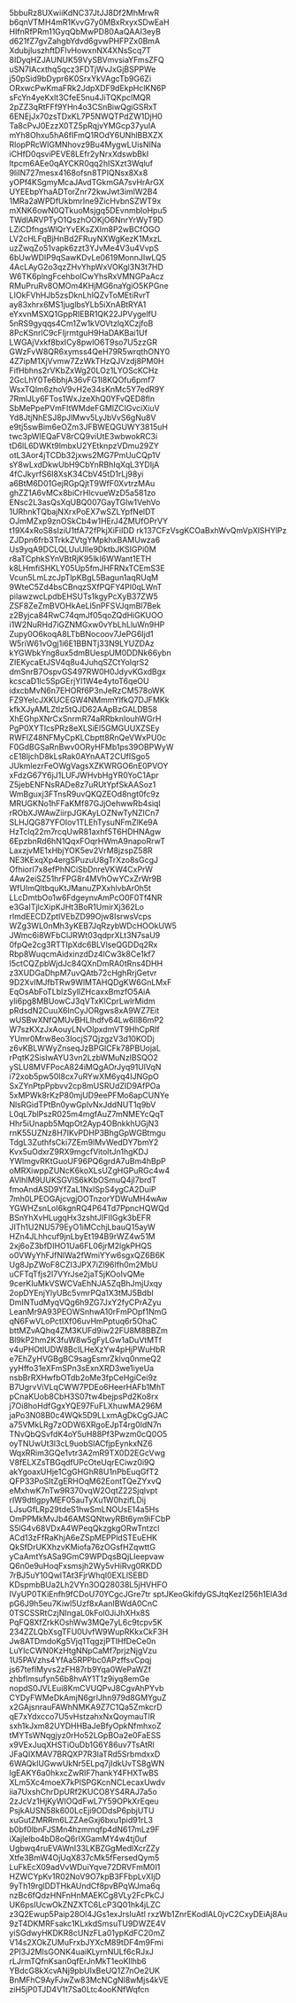 5bbuRz8UXwiiKdNC37JtJJ8Df2MhMrwR
b6qnVTMH4mR1KvvG7y0MBxRxyxSDwEaH
HIfnRfPRm11GyqQbMwPD80AaQAAI3eyB
d621fZ7gvZahgbYdvd6gvwPHFPZx0BmA
XdubjluszhftDFlvHowxnNX4XNsScq7T
8IDyqHZJAUNUK59VySBVmvsiaYFmsZFQ
uSN7IAcxthq5qcz3FDTjWvJxGjBSPPWe
j50pSid9bDypr6K0SrxYkVAgcTb9G6Zi
ORxwcPwKmaFRk2JdpXDF9dEkpHclKN6P
sFcYn4yeKxlt3CfeE5nu4JiTQKpcIMQR
2pZZ3qRtFFf9YHn4o3CSnBiwQgiGSRxT
6ENEjJx70zsTDxKL7P5NWQTPdZW1DjH0
Ta8cPvJ0EzzX0TZ5pRqjvYMGcp37yuIA
mYh8Ohxu5hA6fIFmQ1ROdY6UNhlBBXZX
RlopPRcWIGMNhovz9Bu4MygwLUisNINa
iCHfD0qsviPEVE8LEfr2yNrxXdswbBkI
ltpcm6AEe0qAYCKR0qq2hISXzt3Wqluf
9liIN727mesx4168ofsn8TPIQNsx8Xx8
yOPf4KSgmyMcaJAvdTGkmGA7svHrArGX
UYEEbpYhaADTorZnr72kwJwt3imlW2B4
1MRa2aWPDfUkbmrIne9ZicHvbnSZWT9x
mXNK6owN0QTkuoMsjgq5DEvnmbIoHpu5
TWdlARVPTyO1QszhOOKjO6NnrYrWyT9D
LZiCDfngsWlQrYvEKsZXlm8P2wBCfOGO
LV2cHLFqBjHnBd2FRuyNXWgKezK1MxzL
uzZwqZo51vapk6zzt3YJvMe4V3u4VvpS
6bUwWDIP9qSawKDvLe0619MonnJIwLQ5
4AcLAyG2o3qzZHvYhpWxVOKgl3N3t7HD
W6TK6plngFcehboICwYhsRxVMNGPaAcz
RMuPruRv8OMOm4KHjMG6naYgiO5KPGne
LIOkFVhHJb5zsDknLhIQZvToMEtiRvrT
ay83xhrx6MS1juglbsYLb5iXnABtRYA1
eYxvnMSXQ1GppRIEBR1QK22JPVygelfU
5nRS9gyqqs4Cm1Zw1kVOVtzlqXCzjfoB
8PcKSnrlC9cFIjrmtguH9HaDAKBai1Uf
LWGAjVxkf8bxICy8pwlO6T9so7U5zzGR
GWzFvW8QR6xymss4QeH79R5wrqthONY0
4Z7ipM1XjVvmw7ZzWkTHzQJVzdj8PM0H
FifHbhns2rVKbZxWg20LOz1LYOScKCHz
2GcLhY0Te6bhjA36vFG1I8KQOfu6pmf7
WsxTQIm6zhoV9vH2e34sKnMc5Y7edR9Y
7RmlJLy6FTos1WxJzeXhQ0YFvQED8fln
SbMePpePVmFItWMdeFGMlZCIGvciXiuV
Yd8JtjNhESJ8pJlMwv5LyJbVvS6gNu8V
e9tj5swBim6eOZm3JFBWEQGUWY3815uH
twc3pWIEQaFV8rCQ9viUtE3wbwokRC3i
tD6lL6DWKt9lmbxU2YEtknpzVDmu29ZY
otL3Aor4jTCDb32jxws2MG7PmUuCQp1V
sY8wLxdDkwUbH9CbYnRBhIqXqL3YDIjA
4fCJkyrfS6I8XsK34CbV45tD1rLj98yi
a6BtM6D01GejRGpQjtT9WfF0XvtrzMAu
ghZZ1A6vMCx8biCrHlcvueWzD5a581zo
ENsc2L3asQsXqUBQ007GayTGlw1VehVo
1URhnkTQbajNXrxPoEX7wSZLYpfNelDT
OJmMZxp9znOSkCb4w1HErJ4ZMUfOPrVY
t19X4xRoS8sIziU1tfA72fPkjXiFiIDD
rk137CFzVsgKCOaBxhWvQmVpXlSHYlPz
ZJDpn6frb3TrkkZVtgYMpkhxBAMUwza6
Us9yqA9DCLQLUuUIle9DktbJKSIGPi0M
r8aTCphkSYnVBtRjK95lkI6WWant1ETH
k8LHmfiSHKLY05Up5fmJHFRNxTCEmS3E
Vcun5LmLzcJpTlpKBgL5Bagun1aqRUqM
9WteC5Zd4bsCBnqzSXfPQFY4Pl0qLWnT
pilawzwcLpdbEHSUTs1kgyPcXyB37ZW5
ZSF8ZeZmBVOHkAeLl5nPFSVJqmBl7Bek
z2Byjca84RwC74qmJf05qoZQdHiGKUOO
i1W2NuRHd7iGZNMGxw0vYbLhLluWn9HP
Zupy0O6koqA8LTbBNocoov7JePG6Ijd1
W5riW61vOgj1i6E1BBNTj33N9LYUZDAz
kYGWbkYng8ux5dmBUespUM0DDNk66ybn
ZIEKycaEtJSV4q8u4JuhqSZCtYolqrS2
dmSnrB7OspvGS497RW0H0JdyvKGxdBgx
kcscaD1lc5SpGErjYI1W4e4ytoT6qeOU
idxcbMvN6n7EHORf6P3nJeRzCM578oWK
FZ9YeIcJXKUCEGW4NMmmYlfkQ7DJFMKk
kfkXJyAMLZtIz5tQJD62AApBzGALDB58
XhEGhpXNrCxSnrmR74aRRbknIouhWGrH
PgP0XYTlcsPRz8eXLSiEl5GMGUUXZSEy
RWFlZ48NFMyCpKLCbptt8RnQeVWxPU0c
F0GdBGSaRnBwv0ORyHFMb1ps39OBPWyW
cE18ljchD8kLsRak0AYnAAT2CUfISgo5
JUkmlezrFeOWgVagsXZKWRGO6nE0PVOY
xFdzG67Y6jJ1LUFJWHvbHgYR0YoC1Apr
Z5jebENFNsRADe8z7uRUtYpfSkAASoz1
WmBguxj3FTnsR9uvQKQZEOd8ngt0fc9z
MRUGKNo1hFFaKMf87GJjOehwwRb4siqI
rRObXJWAwZiirpJGKAyLOZNwTyNZICn7
SLHJQG87YFOlov1TLEhTysuNFmZlKe9A
HzTclq22m7rcqUwR81axhf5T6HDHNAgw
6EpzbnRd6hN1QqxFOqrHWmA9napoRrwT
LaxzjvME1xHbjYOK5ev2VrM8jzspZ58R
NE3KExqXp4ergSPuzuU8gTrXzo8sGcgJ
OfhiorI7x8efPhNCiSbDnreVKW4CxPrW
4Aw2eiSZ51hrFPG8r4MVhOwYCxZrWr9B
WfUImQltbquKtJManuZPXxhlvbAr0h5t
LLcDmtbOo1w6FdgeynvAmPcO0F0Tf4NR
e3GaITjlcXipKJHt3BoR1UmirXj362Lo
rlmdEECDZptIVEbZD99Ojw8IsrwsVcps
WZg3WL0nMh3yKEB7JqRzybWDcHOOkUW5
JWmc6i8WFbClJRWt03qdprXLt3N7saU9
0fpQe2cg3RTTIpXdc6BLVlseQGDDq2Rx
Rbp8WuqcmAidxinzdDz4lCw3k8Ce1kf7
I5ctCQZpbWjdJc84QXnDmRA0tRns4DHH
z3XUDGaDhpM7uvQAtb72cHghRrjGetvr
9D2XvlMJfbTRw9WlMTAHQDgKW6GnLMxF
EqOsAbFoTLblzSylIZHcaxxBmzfO5AiA
yli6pg8MBUowCJ3qVTxKlCprLwlrMidm
pRdsdN2CuuX6InCyJORgws8xA9WZ7Eit
wUSBwXNfQMUvBHLIhdfv64Lw6Il86mP2
W7szKXzJxAouyLNvOIpxdmVT9HhCpRIf
YUmr0Mrw8eo3IocjS7QjzgzV3d10KODj
z6vKBLWWyZnseqJzBPGlCFk78PBUojaL
rPqtK2SisIwAYU3vn2LzbWMuNzlBSQO2
ySLU8MVFPocA824iMQgAOrJyq91UlVqN
i72xob5pw50l8cx7uRYwXM6yq4IJNGpO
SxZYnPtpPpbvv2cp8mUSRUdZID9AfPOa
5xMPWk8rKzP80mjUD9eePFMo6apCUNYe
NlsRGidTPtBn0ywGplvNxJddNUT1q9bV
L0qL7blPszR025m4mgfAuZ7mNMEYcQqT
Hhr5iUnapb5MqpOt2Ayp4OBnkkhUGjN3
rnK55UZNz8H7IKvPDHP3BhgGpWGBtmgu
TdgL3ZuthfsCki7ZEm9lMvWedDY7bmY2
Kvx5uOdxrZ9RX9mgcfVitoItJn1hgKDJ
YWlmgvRKtGuoUF96PQ6grdA7uBm4hBpP
oMRXiwppZUNcK6koXLsUZgHGPuRGc4w4
AVlhIM9UUKSGVlS6kKbOSmuQ4jl7brdT
fmoAndASD9YfZaL1NxISpS4ygCA2DuiP
7mh0LPEOGAjcvgjOOTnzorYDWuMH4wAw
YGWHZsnLoI6kgnRQ4P64Td7PpncHQWQd
BSnYhXvHLugqHx3zshtJIFIIGgk3bEFR
JITh1U2NU579EyO1iMCchjLbauQ15ayW
HZn4JLhhcuf9jnLbyEt194B9rWZ4w51M
2xj6oZ3bfDIHO1Ua6FL06jrM2lgkPHQS
o0VWyYhFJfNlWa2fWmiYYw6sgxQZ6B6K
Ug8JpZWoF8CZI3JPX7iZl96Ifh0m2MbU
uCFTqTfjs2l7VYrJse2jaT5jKOoIvQMe
9cerKIuMkVSWCVaEhNJA5ZqBhJmjUxqy
2opDYEnjYlyUBc5vmrPQa1X3tMJ5BdbI
DmINTudMyqVQg6h9ZG7JxY2fyCPrAZyu
LeanMr9A93PEOWSnhwA10rFmPOpf1NmG
qN6FwVLoPctIXf06uvHmPptuq6r5OhaC
bttMZvAQhq4ZM3KUFd9iw22FU8M8BBZm
Bl9kP2hm2K3fuW8w5gFyLGw1aDuVtMTf
v4uPHOtIUDW8BcILHeXzYw4pHjPWuHbR
e7EhZyHVGBgBC9sagEsmrZklvq0nmeQ2
yyHffo31eXFmSPn3sExnXRD3we1iyeUa
nsbBrRXHwfbOTdb2oMe3fpCeHgiCei9z
B7UgrvViVLqCWW7PDEo6HeerHAFb1MhT
pCnaKUob8CbH3S07tw4bejpsPd2Ko8rx
j7Oi8hoHdfGgxYQE97FuFLXhuwMA296M
jaPo3N08B0c4WQk5D9LLxmAgDkCgGJAC
a75VMkLRg7zODW6XRgoEJpT4rg0IdN7n
TNvQbQSvfdK4oY5uH88Pf3Pwzm0cQ0O5
oyTNUwUt3l3cL9uobSlACfjpEynkxNZ6
WqxRRim3GQe1vtr3A2mR9TX0D2EGcVwg
V8fELXZsTBGqdfUPcOteUqrECiwz0i9Q
akYgoaxUHje1CgGHGhR8U1nPbEuqGfT2
QFP33PoSItZgERHOqM62EontTQeZYxvQ
eMxhwK7nTw9R370vqW2OqtZ22Sjqlvpt
rIW9dtIgpyMEF05auTyXu1W0hzifLDij
LJsuGfLRp29tdeS1hwSmLNOUsE14a5Hs
OmPPMkMvJb46AMSQNtwyRBt6ym9iFCbP
S5lG4v68VDxA4WPeqQkzgkgORwTntzcl
ACd13zFfRaKhjA6eZSpMEPPldSTEuEHK
QkSfDrUKXhzvKMiofa76zOGsfHZqwttG
yCaAmtYsASa9GmC9WPDqsBQjLIeepvaw
Q6n0e9uHoqFxsmsjh2Wy5vHiRvg0RKDD
7rBJ5uY10QwlTAt3FjrWhqI0EXLlSEBD
KDspmbBUa2Lh2VYn3OQ28038L5jHVHFO
IVyUP0TKiEnfh9fCDoU70YCgcJGre7tr
sptJKeoGkifdyGSJtqKezI256h1ElA3d
pG6J9h5eu7Kiwl5Uzf8xAanIBWdA0CnC
0TSCSSRtCzjNIngaL0kFol0JiJhXHx8S
PqFQ8XfZrkKOshWw3MQe7yL6c9tcpv5K
234ZZLQbXsgTFU0UvfW9WupRKkxCkF3H
Jw8ATDmdoKg5Vjq1TqgzjPTIHfDeCe0n
LuYIcCWN0KzHtgNNpCaMf7prjzNjgVzu
1U5PAVzhs4YfAa5RPPbc0APzffsvCpqj
js67tefIMyvs2zFH87rb9Yqa0WePaWZf
zhbflmsufyn56b8hvAY1T1z9iyq8emGe
nopdS0JVLEui8KmCVUQPvJ8CgvAhPYvb
CYDyFWMeDkAmjN6grIJhn979d8GMYguZ
x2GAjsnrauFAWhNMKA9Z7C1Qa5ZmkcrD
qE7xYdxcco7U5vHstzahxNxQoymauTlR
sxh1kJxm82UYDHHBaJeBfyOpkNfmhxoZ
tMYTsWNqgjyz0rHo52LGpBOa2e0FaESS
x9VExJuqXHSTiOuDb1G6Y86uv7TsAtRl
JFaQlXMAV7BRQXP7R3laTRd5SrbmdxxD
6WAQklUGwwUkNr5ELpq7jIdkUvTS8gWN
IgEAKY6a0hkxcZwRIF7hankY4FHXTwBS
XLm5Xc4moeX7kPlSPGKcnNCLecaxUwdv
iia7UxshChrDpURf2KUCO8YS4RAJ7a5o
2zJcVz1HjKyWIOQdFwL7Y59OPkXrEqeu
PsjkAUSN58k600LcEji9ODdsP6pbjUTU
xuGutZMRRm6LZZAeGxj6bxu1pid91rL3
b0bf0lbnFJSMn4hzmmqfp4dN617mLz9F
iXajlelbo4bD8oQ6rIXGamMY4w4tj0uf
Ugbwq4ruEVAWnI33LKBZGgMedlXcrZZy
Xtfe3BmW4OjUqX837cMk5fFersedQym5
LuFkEcX09adVvWDuiYqve72DRVFmM0I1
HZWCYpKv1R02NoV9O7kpB3FFbpLvXIjD
9yTh19rglDDTHkAUndCf8pvBPqWJma6q
nzBc6fQdzHNFnHnMAEKCg8VLy2FcPkCJ
UK6psIUcwOkZNZXTC6LcP3Q01hk4jLZC
z3Q2Ewup5Paip28Ol4JGs1exJrsIuAtl
rxzWb1ZnrEKodlAL0jvC2CxyDEiAj8Au
9zT4DKMRFsakc1KLxkdSmsuTU9DWZE4V
yiSGdwyHKDKR8cUNzFLa01ypKdFC20mZ
V14s2XOkZUMuFrxbJYXcM89tDF4m9Fmi
2PI3J2MIsGONK4uaiKLyrnNULf6cRJxJ
rLJrmTQfnKsan0qfErJnMkT1eoKllhb6
YBdcG8kXcvANj9pbUIxBeUQ1Z7nOe2UK
BnMFhC9AyFJwZw83McNCgNl8wMjs4kVE
ziH5jP0TJD4V1t7Sa0Ltc4ooKNfWqfcn
